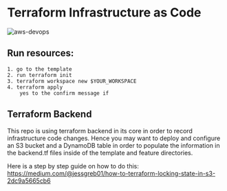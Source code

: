 # Terraform Infrastructure as Code
![aws-devops](https://s3.amazonaws.com/personal-website-assets/Projects/terraform-aws.png)

## Run resources:

```
1. go to the template
2. run terraform init
3. terraform workspace new $YOUR_WORKSPACE
4. terraform apply
    yes to the confirm message if 
```

## Terraform Backend

This repo is using terraform backend in its core in order to record infrastructure code changes. Hence you may want to deploy and configure an S3 bucket and a DynamoDB table in order to populate the information in the backend.tf files inside of the template and feature directories.

Here is a step by step guide on how to do this: https://medium.com/@jessgreb01/how-to-terraform-locking-state-in-s3-2dc9a5665cb6